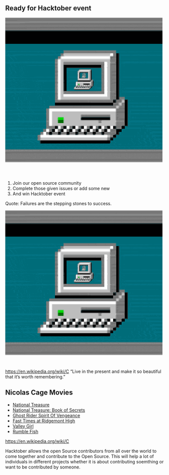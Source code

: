 ## Ready for Hacktober event

![](giphy.gif)

1. Join our open source community
2. Complete those given issues or add some new
3. And win Hacktober event

Quote: Failures are the stepping stones to success.

![](giphy.gif)
https://en.wikipedia.org/wiki/C
“Live in the present and make it so beautiful that it’s worth remembering.”

## Nicolas Cage Movies


* [National Treasure](https://pt.wikipedia.org/wiki/National_Treasure)
* [National Treasure: Book of Secrets](https://pt.wikipedia.org/wiki/Ghost_Rider:_Spirit_of_Vengeance)
* [Ghost Rider Spirit Of Vengeance](https://en.wikipedia.org/wiki/Fast_Times_at_Ridgemont_High)
* [Fast Times at Ridgemont High](https://en.wikipedia.org/wiki/Fast_Times_at_Ridgemont_High)
* [Valley Girl](https://en.wikipedia.org/wiki/Valley_Girl_(1983_film))
* [Rumble Fish](https://en.wikipedia.org/wiki/Rumble_Fish)

https://en.wikipedia.org/wiki/C

Hacktober allows the open Source contributors from all over the world to come together and contribute to the Open Source.
This will help a lot of individuals in different projects whether it is about contributing soemthing or want to be contributed by someone.


